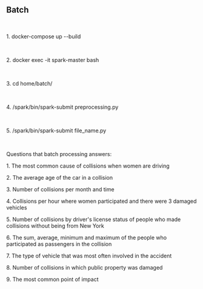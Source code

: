 <h2> Batch </h2> <br>

<p> 1. docker-compose up --build </p> <br>
<p> 2. docker exec -it spark-master bash </p> <br>
<p> 3. cd home/batch/ </p> <br>
<p> 4. /spark/bin/spark-submit preprocessing.py </p> <br>
<p> 5. /spark/bin/spark-submit file_name.py </p> <br>

<p> Questions that batch processing answers: </p>
<p> 1. The most common cause of collisions when women are driving </p> 
<p> 2. The average age of the car in a collision </p> 
<p> 3. Number of collisions per month and time </p> 
<p> 4. Collisions per hour where women participated and there were 3 damaged vehicles </p> 
<p> 5. Number of collisions by driver's license status of people who made collisions without being from New York </p> 
<p> 6. The sum, average, minimum and maximum of the people who participated as passengers in the collision </p> 
<p> 7. The type of vehicle that was most often involved in the accident </p> 
<p> 8. Number of collisions in which public property was damaged </p> 
<p> 9. The most common point of impact </p> 
